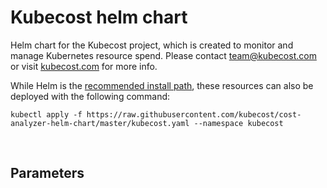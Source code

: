 # Kubecost helm chart
Helm chart for the Kubecost project, which is created to monitor and manage Kubernetes resource spend. Please contact team@kubecost.com or visit [kubecost.com](http://kubecost.com) for more info.

While Helm is the [recommended install path](http://kubecost.com/install), these resources can also be deployed with the following command:<a name="manifest"></a>

`kubectl apply -f https://raw.githubusercontent.com/kubecost/cost-analyzer-helm-chart/master/kubecost.yaml --namespace kubecost`

<a name="config-options"></a><br/>
## Parameters
